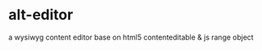 alt-editor
==========

a wysiwyg content editor base on html5 contenteditable &amp; js range object
